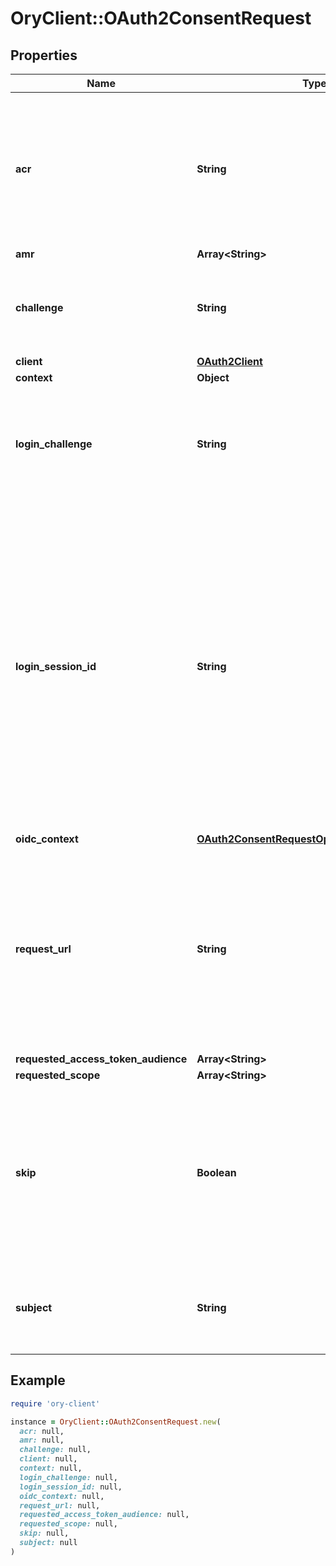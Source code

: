 # OryClient::OAuth2ConsentRequest

## Properties

| Name | Type | Description | Notes |
| ---- | ---- | ----------- | ----- |
| **acr** | **String** | ACR represents the Authentication AuthorizationContext Class Reference value for this authentication session. You can use it to express that, for example, a user authenticated using two factor authentication. | [optional] |
| **amr** | **Array&lt;String&gt;** |  | [optional] |
| **challenge** | **String** | ID is the identifier (\&quot;authorization challenge\&quot;) of the consent authorization request. It is used to identify the session. |  |
| **client** | [**OAuth2Client**](OAuth2Client.md) |  | [optional] |
| **context** | **Object** |  | [optional] |
| **login_challenge** | **String** | LoginChallenge is the login challenge this consent challenge belongs to. It can be used to associate a login and consent request in the login &amp; consent app. | [optional] |
| **login_session_id** | **String** | LoginSessionID is the login session ID. If the user-agent reuses a login session (via cookie / remember flag) this ID will remain the same. If the user-agent did not have an existing authentication session (e.g. remember is false) this will be a new random value. This value is used as the \&quot;sid\&quot; parameter in the ID Token and in OIDC Front-/Back- channel logout. It&#39;s value can generally be used to associate consecutive login requests by a certain user. | [optional] |
| **oidc_context** | [**OAuth2ConsentRequestOpenIDConnectContext**](OAuth2ConsentRequestOpenIDConnectContext.md) |  | [optional] |
| **request_url** | **String** | RequestURL is the original OAuth 2.0 Authorization URL requested by the OAuth 2.0 client. It is the URL which initiates the OAuth 2.0 Authorization Code or OAuth 2.0 Implicit flow. This URL is typically not needed, but might come in handy if you want to deal with additional request parameters. | [optional] |
| **requested_access_token_audience** | **Array&lt;String&gt;** |  | [optional] |
| **requested_scope** | **Array&lt;String&gt;** |  | [optional] |
| **skip** | **Boolean** | Skip, if true, implies that the client has requested the same scopes from the same user previously. If true, you must not ask the user to grant the requested scopes. You must however either allow or deny the consent request using the usual API call. | [optional] |
| **subject** | **String** | Subject is the user ID of the end-user that authenticated. Now, that end user needs to grant or deny the scope requested by the OAuth 2.0 client. | [optional] |

## Example

```ruby
require 'ory-client'

instance = OryClient::OAuth2ConsentRequest.new(
  acr: null,
  amr: null,
  challenge: null,
  client: null,
  context: null,
  login_challenge: null,
  login_session_id: null,
  oidc_context: null,
  request_url: null,
  requested_access_token_audience: null,
  requested_scope: null,
  skip: null,
  subject: null
)
```

